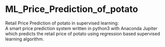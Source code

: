 # ML_Price_Prediction_of_potato

Retail Price Prediction of potato in supervised learning:  
A smart price prediction system written in python3 with Anaconda Jupiter which predicts the retail price of potato using regression based supervised learning algorithm.

